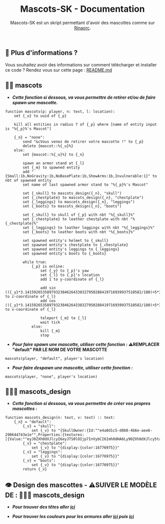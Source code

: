 <h1 align="center">Mascots-SK - Documentation</h1>
<p align="center">Mascots-SK est un skript permettant d'avoir des mascottes comme sur <a href="https://rinaorc.com/">Rinaorc</a>.</p><br />

## 🏹 Plus d'informations ?
Vous souhaitez avoir des informations sur comment télécharger et installer ce code ?
Rendez vous sur cette page : [README.md](https://github.com/MaxouLeKangou/Mascots-SK/blob/main/README.md)

## 👨‍💻 mascots
- **_Cette fonction si dessous, va vous permettre de retirer et/ou de faire spawn une mascotte._**
```
function mascots(p: player, n: text, l: location):
    set {_u} to uuid of {_p}

    kill all entities in radius 7 of {_p} where [name of entity input is "%{_p}%'s Mascot"]

    {_n} = "none":
        send "&cVous venez de retirer votre mascotte !" to {_p}
        delete {mascot::%{_u}%}
    else:
        set {mascot::%{_u}%} to {_n}

        spawn an armor stand at {_l}
        set {_m} to spawned entity
        add "{Small:1b,NoGravity:1b,NoBasePlate:1b,ShowArms:1b,Invulnerable:1}" to nbt of spawned entity
        set name of last spawned armor stand to "%{_p}%'s Mascot"

        set {_skull} to mascots_design({_n}, "skull")
        set {_chestplate} to mascots_design({_n}, "chestplate")
        set {_leggings} to mascots_design({_n}, "leggings")
        set {_boots} to mascots_design({_n}, "boots")
        
        set {_skull} to skull of {_p} with nbt "%{_skull}%"
        set {_chestplate} to leather chestplate with nbt "%{_chestplate}%"
        set {_leggings} to leather leggings with nbt "%{_leggings}%"
        set {_boots} to leather boots with nbt "%{_boots}%"

        set spawned entity's helmet to {_skull}
        set spawned entity's chestplate to {_chestplate}
        set spawned entity's leggings to {_leggings}
        set spawned entity's boots to {_boots}
        
        while true:
            {_p} is online:
                set {_y} to {_p}'s yaw
                set {_l} to {_p}'s location
                add 1 to y-coordinate of {_l}

                add sin (({_y}*3.14159265358979323846264338327950288419716939937510582/180)+5*3.14159265358979323846264338327950288419716939937510582/4) to z-coordinate of {_l}
                add cos (({_y}*3.14159265358979323846264338327950288419716939937510582/180)+5*3.14159265358979323846264338327950288419716939937510582/4) to x-coordinate of {_l}
                
                teleport {_m} to {_l}
                wait tick
            else:
                kill {_m}
                stop
```

- **_Pour faire spawn une mascotte, utiliser cette fonction :_** ⚠️**REMPLACER "default" PAR LE NOM DE VOTRE MASCOTTE**
```
mascots(player, "default", player's location)
```
- **_Pour faire despawn une mascotte, utiliser cette fonction :_**
```
mascots(player, "none", player's location)
```

## 👩🏻‍💻 mascots_design
- **_Cette fonction si dessous, va vous permettre de créer vos propres mascottes :_**
```
function mascots_design(n: text, v: text) :: text:
    {_n} = "default":
        {_v} = "skull":
            set {_v} to "{SkullOwner:{Id:""e4a0d1c5-d868-4b6e-aee6-290644743e1e"",Properties:{textures:[{Value:""eyJ0ZXh0dXJlcyI6eyJTS0lOIjp7InVybCI6Imh0dHA6Ly90ZXh0dXJlcy5taW5lY3JhZnQubmV0L3RleHR1cmUvYjdmY2NhNThkNjk5NjYyMWIyYTY2YmVjZDFiOGQ0ZDFiMTkwMWVkMWY5NmIwOWFkYTI0MDZkZTk3NjVmYjA5NyJ9fX0=""}]}}}"
        {_v} = "chestplate":
            set {_v} to "{display:{color:16776975}}"
        {_v} = "leggings":
            set {_v} to "{display:{color:16776975}}"
        {_v} = "boots":
            set {_v} to "{display:{color:16776975}}"
        return {_v}
```
## 👁️ Design des mascottes - ⚠️**SUIVER LE MODÈLE DE : 👩🏻‍💻 mascots_design**
- **_Pour trouver des têtes aller [ici](https://minecraft-heads.com/custom-heads)_**

- **_Pour trouver les couleurs pour les armures aller [ici](https://htmlcolorcodes.com/fr/) puis [ici](https://minecraftcommand.science/armor-color)_**
